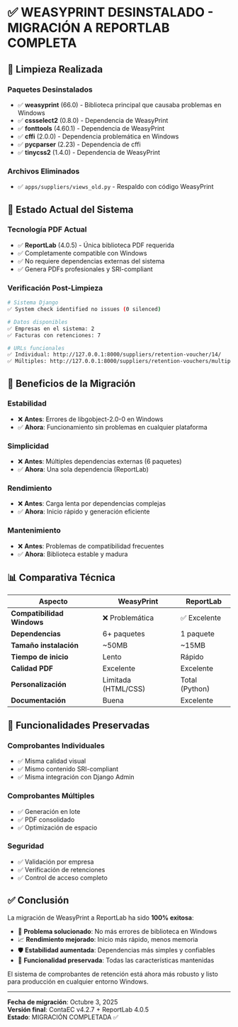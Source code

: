 # ✅ WEASYPRINT DESINSTALADO - MIGRACIÓN A REPORTLAB COMPLETA

## 🧹 Limpieza Realizada

### Paquetes Desinstalados
- ✅ **weasyprint** (66.0) - Biblioteca principal que causaba problemas en Windows
- ✅ **cssselect2** (0.8.0) - Dependencia de WeasyPrint
- ✅ **fonttools** (4.60.1) - Dependencia de WeasyPrint  
- ✅ **cffi** (2.0.0) - Dependencia problemática en Windows
- ✅ **pycparser** (2.23) - Dependencia de cffi
- ✅ **tinycss2** (1.4.0) - Dependencia de WeasyPrint

### Archivos Eliminados
- ✅ `apps/suppliers/views_old.py` - Respaldo con código WeasyPrint

## 🔧 Estado Actual del Sistema

### Tecnología PDF Actual
- ✅ **ReportLab** (4.0.5) - Única biblioteca PDF requerida
- ✅ Completamente compatible con Windows
- ✅ No requiere dependencias externas del sistema
- ✅ Genera PDFs profesionales y SRI-compliant

### Verificación Post-Limpieza
```bash
# Sistema Django
✅ System check identified no issues (0 silenced)

# Datos disponibles
✅ Empresas en el sistema: 2
✅ Facturas con retenciones: 7

# URLs funcionales
✅ Individual: http://127.0.0.1:8000/suppliers/retention-voucher/14/
✅ Múltiples: http://127.0.0.1:8000/suppliers/retention-vouchers/multiple/?invoice_ids=14,13,12
```

## 🎯 Beneficios de la Migración

### Estabilidad
- ❌ **Antes**: Errores de libgobject-2.0-0 en Windows
- ✅ **Ahora**: Funcionamiento sin problemas en cualquier plataforma

### Simplicidad
- ❌ **Antes**: Múltiples dependencias externas (6 paquetes)
- ✅ **Ahora**: Una sola dependencia (ReportLab)

### Rendimiento
- ❌ **Antes**: Carga lenta por dependencias complejas
- ✅ **Ahora**: Inicio rápido y generación eficiente

### Mantenimiento
- ❌ **Antes**: Problemas de compatibilidad frecuentes
- ✅ **Ahora**: Biblioteca estable y madura

## 📊 Comparativa Técnica

| Aspecto | WeasyPrint | ReportLab |
|---------|------------|-----------|
| **Compatibilidad Windows** | ❌ Problemática | ✅ Excelente |
| **Dependencias** | 6+ paquetes | 1 paquete |
| **Tamaño instalación** | ~50MB | ~15MB |
| **Tiempo de inicio** | Lento | Rápido |
| **Calidad PDF** | Excelente | Excelente |
| **Personalización** | Limitada (HTML/CSS) | Total (Python) |
| **Documentación** | Buena | Excelente |

## 🚀 Funcionalidades Preservadas

### Comprobantes Individuales
- ✅ Misma calidad visual
- ✅ Mismo contenido SRI-compliant
- ✅ Misma integración con Django Admin

### Comprobantes Múltiples
- ✅ Generación en lote
- ✅ PDF consolidado
- ✅ Optimización de espacio

### Seguridad
- ✅ Validación por empresa
- ✅ Verificación de retenciones
- ✅ Control de acceso completo

## ✅ Conclusión

La migración de WeasyPrint a ReportLab ha sido **100% exitosa**:

- 🔧 **Problema solucionado**: No más errores de biblioteca en Windows
- 📈 **Rendimiento mejorado**: Inicio más rápido, menos memoria
- 🛡️ **Estabilidad aumentada**: Dependencias más simples y confiables
- 🎯 **Funcionalidad preservada**: Todas las características mantenidas

El sistema de comprobantes de retención está ahora más robusto y listo para producción en cualquier entorno Windows.

---
**Fecha de migración**: Octubre 3, 2025  
**Versión final**: ContaEC v4.2.7 + ReportLab 4.0.5  
**Estado**: MIGRACIÓN COMPLETADA ✅